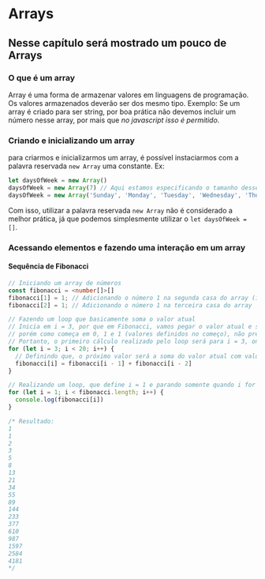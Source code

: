 # Arrays

## Nesse capítulo será mostrado um pouco de Arrays

### O que é um array

Array é uma forma de armazenar valores em linguagens de programação. Os valores
armazenados deverão ser dos mesmo tipo. Exemplo: Se um array é criado para ser string, por boa prática não devemos incluir um número nesse array, por mais que *no javascript isso é permitido*.

### Criando e inicializando um array

para criarmos e inicializarmos um array, é possível instaciarmos com a palavra reservada `new Array` uma constante. Ex:

```ts
let daysOfWeek = new Array()
daysOfWeek = new Array(7) // Aqui estamos especificando o tamanho desse array
daysOfWeek = new Array('Sunday', 'Monday', 'Tuesday', 'Wednesday', 'Thursday', 'Friday', 'Saturday');
```

Com isso, utilizar a palavra reservada `new Array` não é considerado a melhor prática, já que podemos simplesmente utilizar o `let daysOfWeek = []`.

### Acessando elementos e fazendo uma interação em um array

#### Sequência de Fibonacci

```ts
// Iniciando um array de números
const fibonacci = <number[]>[]
fibonacci[1] = 1; // Adicionando o número 1 na segunda casa do array (ignorando a casa 0)
fibonacci[2] = 1; // Adicionando o número 1 na terceira casa do array

// Fazendo um loop que basicamente soma o valor atual
// Inicia em i = 3, por que em Fibonacci, vamos pegar o valor atual e somar com o anterior 
// porém como começa em 0, 1 e 1 (valores definidos no começo), não precisamos somar esses valores.
// Portanto, o primeiro cálculo realizado pelo loop será para i = 3, onde fibonacci[3] será calculado como fibonacci[2] + fibonacci[1] (ou seja, 1 + 1).
for (let i = 3; i < 20; i++) {
  // Definindo que, o próximo valor será a soma do valor atual com valor anterior
  fibonacci[i] = fibonacci[i - 1] + fibonacci[i - 2]
}

// Realizando um loop, que define i = 1 e parando somente quando i for igual a quantidade do array fibonacci (que terá 19 itens)
for (let i = 1; i < fibonacci.length; i++) {
  console.log(fibonacci[i])
}

/* Resultado:
1 
1 
2 
3 
5 
8 
13 
21 
34 
55 
89 
144 
233 
377 
610 
987 
1597 
2584 
4181
*/
```
